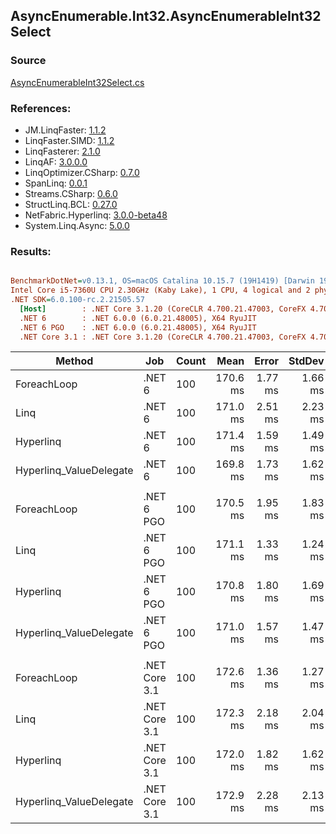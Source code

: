 ﻿## AsyncEnumerable.Int32.AsyncEnumerableInt32Select

### Source
[AsyncEnumerableInt32Select.cs](../LinqBenchmarks/AsyncEnumerable/Int32/AsyncEnumerableInt32Select.cs)

### References:
- JM.LinqFaster: [1.1.2](https://www.nuget.org/packages/JM.LinqFaster/1.1.2)
- LinqFaster.SIMD: [1.1.2](https://www.nuget.org/packages/LinqFaster.SIMD/1.0.3)
- LinqFasterer: [2.1.0](https://www.nuget.org/packages/LinqFasterer/2.1.0)
- LinqAF: [3.0.0.0](https://www.nuget.org/packages/LinqAF/3.0.0.0)
- LinqOptimizer.CSharp: [0.7.0](https://www.nuget.org/packages/LinqOptimizer.CSharp/0.7.0)
- SpanLinq: [0.0.1](https://www.nuget.org/packages/SpanLinq/0.0.1)
- Streams.CSharp: [0.6.0](https://www.nuget.org/packages/Streams.CSharp/0.6.0)
- StructLinq.BCL: [0.27.0](https://www.nuget.org/packages/StructLinq/0.27.0)
- NetFabric.Hyperlinq: [3.0.0-beta48](https://www.nuget.org/packages/NetFabric.Hyperlinq/3.0.0-beta48)
- System.Linq.Async: [5.0.0](https://www.nuget.org/packages/System.Linq.Async/5.0.0)

### Results:
``` ini

BenchmarkDotNet=v0.13.1, OS=macOS Catalina 10.15.7 (19H1419) [Darwin 19.6.0]
Intel Core i5-7360U CPU 2.30GHz (Kaby Lake), 1 CPU, 4 logical and 2 physical cores
.NET SDK=6.0.100-rc.2.21505.57
  [Host]        : .NET Core 3.1.20 (CoreCLR 4.700.21.47003, CoreFX 4.700.21.47101), X64 RyuJIT
  .NET 6        : .NET 6.0.0 (6.0.21.48005), X64 RyuJIT
  .NET 6 PGO    : .NET 6.0.0 (6.0.21.48005), X64 RyuJIT
  .NET Core 3.1 : .NET Core 3.1.20 (CoreCLR 4.700.21.47003, CoreFX 4.700.21.47101), X64 RyuJIT


```
|                  Method |           Job | Count |     Mean |   Error |  StdDev |        Ratio | RatioSD | Allocated |
|------------------------ |-------------- |------ |---------:|--------:|--------:|-------------:|--------:|----------:|
|             ForeachLoop |        .NET 6 |   100 | 170.6 ms | 1.77 ms | 1.66 ms |     baseline |         |     22 KB |
|                    Linq |        .NET 6 |   100 | 171.0 ms | 2.51 ms | 2.23 ms | 1.00x slower |   0.02x |     51 KB |
|               Hyperlinq |        .NET 6 |   100 | 171.4 ms | 1.59 ms | 1.49 ms | 1.00x slower |   0.02x |     39 KB |
| Hyperlinq_ValueDelegate |        .NET 6 |   100 | 169.8 ms | 1.73 ms | 1.62 ms | 1.00x faster |   0.01x |     41 KB |
|                         |               |       |          |         |         |              |         |           |
|             ForeachLoop |    .NET 6 PGO |   100 | 170.5 ms | 1.95 ms | 1.83 ms |     baseline |         |     20 KB |
|                    Linq |    .NET 6 PGO |   100 | 171.1 ms | 1.33 ms | 1.24 ms | 1.00x slower |   0.01x |     52 KB |
|               Hyperlinq |    .NET 6 PGO |   100 | 170.8 ms | 1.80 ms | 1.69 ms | 1.00x slower |   0.02x |     40 KB |
| Hyperlinq_ValueDelegate |    .NET 6 PGO |   100 | 171.0 ms | 1.57 ms | 1.47 ms | 1.00x slower |   0.01x |     40 KB |
|                         |               |       |          |         |         |              |         |           |
|             ForeachLoop | .NET Core 3.1 |   100 | 172.6 ms | 1.36 ms | 1.27 ms |     baseline |         |     20 KB |
|                    Linq | .NET Core 3.1 |   100 | 172.3 ms | 2.18 ms | 2.04 ms | 1.00x faster |   0.01x |     51 KB |
|               Hyperlinq | .NET Core 3.1 |   100 | 172.0 ms | 1.82 ms | 1.62 ms | 1.00x faster |   0.01x |     36 KB |
| Hyperlinq_ValueDelegate | .NET Core 3.1 |   100 | 172.9 ms | 2.28 ms | 2.13 ms | 1.00x slower |   0.02x |     39 KB |
